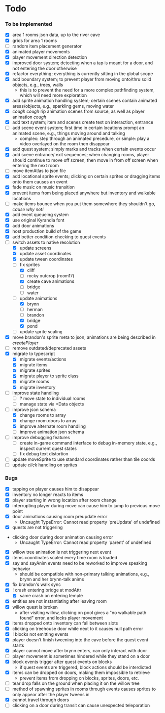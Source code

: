 # Todo

### To be implemented
- [x] area 1 rooms json data, up to the river cave
- [x] grids for area 1 rooms
- [ ] random item placement generator
- [x] animated player movements
- [x] player movement direction detection
- [x] improved door system; detecting when a tap is meant for a door, and not entering the door otherwise
- [x] refactor everything; everything is currently sitting in the global scope
- [x] add boundary system; to prevent player from moving onto/thru solid objects, e.g., trees, walls
	- this is to prevent the need for a more complex pathfinding system, which will need more exploration
- [x] add sprite animation handling system; certain scenes contain animated areas/objects, e.g., sparkling gems, moving water
- [x] *cough cough* rip animation scenes from source, as well as player animation *cough*
- [x] add text system; item and scenes create text on interaction, entrance
- [ ] add scene event system; first time in certain locations prompt an animated scene, e.g., things moving around and talking
	- complex: step through an animated precedure, or simple: play a video overlayed on the room then disappear
- [x] add quest system; simply marks and tracks when certain events occur
- [x] add scene entrance/ exit sequences; when changing rooms, player should continue to move off screen, then move in from off screen when entering the next room
- [ ] move itemAtlas to json file
- [x] add locational sprite events; clicking on certain sprites or dragging items onto them causes an event
- [x] fade music on music transition
- [x] prevent items from being placed anywhere but inventory and walkable locations
- [ ] make items bounce when you put them somewhere they shouldn't go, *cause why not!*
- [x] add event queueing system
- [x] use original Kyrandia font
- [x] add door animations
- [x] host production build of the game
- [x] add better condition checking to quest events
- [ ] switch assets to native resolution
	+ [x] update screens
	+ [x] update asset coordinates
	+ [x] update tween coordinates
	+ [ ] fix sprites
		- [x] cliff
		- [ ] rocky outcrop (room17)
		- [x] create cave animations
  		- [ ] bridge
  		- [ ] water
	+ [ ] update animations
		- [x] brynn
		- [ ] herman
		- [ ] brandon
		- [x] bridge
		- [x] pond
	+ [ ] update sprite scaling
- [x] move brandon's sprite meta to json; animations are being described in *createPlayer*
- [ ] remove outdated/deprecated assets
- [x] migrate to typescript
  - [x] migrate events/actions
  - [x] migrate items
  - [x] migrate sprites
  - [x] migrate player to sprite class
  - [x] migrate rooms
  - [x] migrate inventory
- [ ] improve state handling
  - [ ] ? move state to individual rooms
  - [ ] manage state via *Data objects
- [ ] improve json schema
  - [x] change rooms to array
  - [x] change room.doors to array
  - [x] improve alternate room handling
  - [ ] improve animation json schema
- [ ] improve debugging features
  - [ ] create in-game command interface to debug in-memory state, e.g., inspect current quest states
  - [ ] fix debug text distortion
- [ ] update moveSprite to use standard coordinates rather than tile coords
- [ ] update *click* handling on sprites

### Bugs
- [x] tapping on player causes him to disappear
- [x] inventory no longer reacts to items
- [x] player starting in wrong location after room change
- [x] interrupting player during move can cause him to jump to previous move point
- [x] door animations causing room preupdate error
	- Uncaught TypeError: Cannot read property 'preUpdate' of undefined
- [x] quests are not triggering
-	clicking door during door animation causing error
	- Uncaught TypeError: Cannot read property 'parent' of undefined
- [x] willow tree animation is not triggering next event
- [x] items coordinates scaled every time room is loaded
- [x] say and sayAnim events need to be reworked to improve speaking behavior
	- should be compatible with non-primary talking animations, e.g., brynn and her brynn-talk anims
- [x] fix brandon's walk sync
- [x] ! crash entering bridge at modAttr
  - [x] same crash on entering temple
- [x] entities are not instantiating after leaving room
- [x] willow quest is broken
	- after visiting willow, clicking on pool gives a "no walkable path found" error, and locks player movement
- [x] items dropped onto inventory can fall between slots
- [x] clicking on treehouse door while next to it causes null path error
- [x] ! blocks not emitting events
- [x] player doesn't finish tweening into the cave before the quest event starts
- [x] player cannot move after brynn enters, can only interact with door
- [ ] player movement is sometimes hindered while they stand on a door
- [x] block events trigger after quest events on blocks
  - if quest events are triggered, block actions should be interdicted
- [x] items can be dropped on doors, making them impossible to retrieve
  - prevent items from dropping on blocks, sprites, doors, etc.
- [ ] tear drop falls on the ground when placing it on the willow tree
- [ ] method of spawning sprites in rooms through events causes sprites to only appear after the player tweens in
- [x] cannot travel through doors
- [ ] clicking on a door during transit can cause unexpected teleporation
